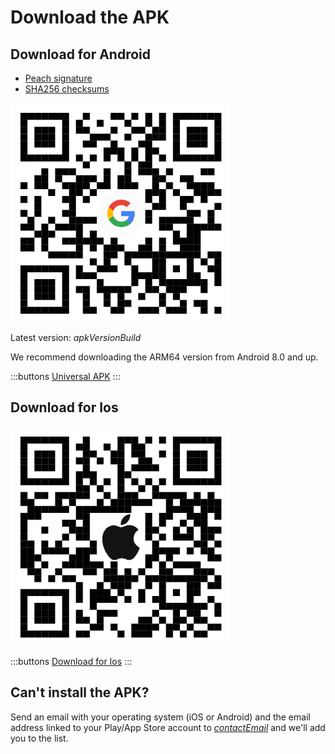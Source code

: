 # Download the APK

## Download for Android

- [Peach signature]($apkSignaturesUrl$)
- [SHA256 checksums]($apkChecksumsUrl$)

<img src="/icons/qrcode_android.png"  width="350">

Latest version: $apkVersionBuild$

We recommend downloading the ARM64 version from Android 8.0 and up.

:::buttons
[Universal APK]($apkUrl$)
:::

## Download for Ios

<img src="/icons/qrcode_apple.png"  width="350">

:::buttons
[Download for Ios](https://testflight.apple.com/join/wfSPFEWG)
:::

## Can't install the APK?

Send an email with your operating system (iOS or Android) and the email address linked to your Play/App Store account to
[$contactEmail$](mailto:$contactEmail$) and we'll add you to the list.
